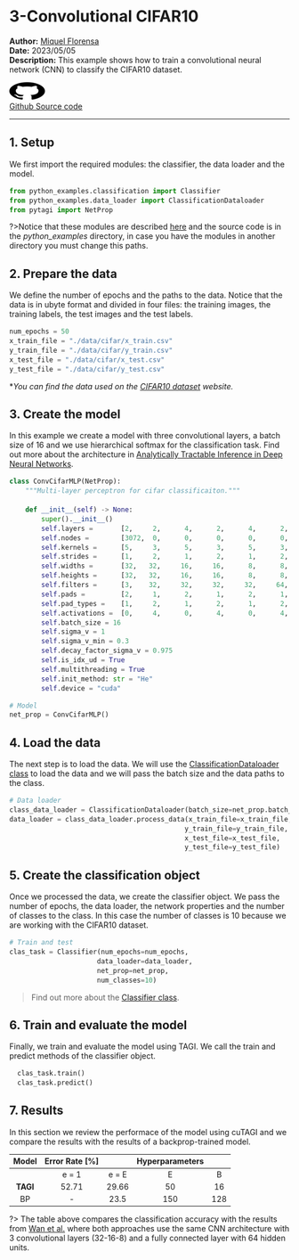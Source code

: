 # 3-Convolutional CIFAR10

**Author:** [Miquel Florensa](https://www.linkedin.com/in/miquel-florensa/)  
**Date:** 2023/05/05  
**Description:** This example shows how to train a convolutional neural network (CNN) to classify the CIFAR10 dataset.

<a href="https://github.com/CivML-PolyMtl/cutagi-doc/tree/main/code/3conv_cifar10_classification_runner.py" class="github-link">
  <div class="github-icon-container">
    <img src="../../images/GitHub-Mark.png" alt="GitHub" height="32" width="64">
  </div>
  <div class="github-text-container">
    Github Source code
  </div>
</a>

---

## 1. Setup

We first import the required modules: the classifier, the data loader and the model.

```python
from python_examples.classification import Classifier
from python_examples.data_loader import ClassificationDataloader
from pytagi import NetProp
```

?>Notice that these modules are described [here](modules/modules.md) and the source code is in the *python_examples* directory, in case you have the modules in another directory you must change this paths.

## 2. Prepare the data

We define the number of epochs and the paths to the data. Notice that the data is in ubyte format and divided in four files: the training images, the training labels, the test images and the test labels.

```python
num_epochs = 50
x_train_file = "./data/cifar/x_train.csv"
y_train_file = "./data/cifar/y_train.csv"
x_test_file = "./data/cifar/x_test.csv"
y_test_file = "./data/cifar/y_test.csv"
```

**You can find the data used on the [CIFAR10 dataset](https://www.cs.toronto.edu/~kriz/cifar.html) website.*

## 3. Create the model

In this example we create a model with three convolutional layers, a batch size of 16 and we use hierarchical softmax for the classification task. Find out more about the architecture in [Analytically Tractable Inference in Deep Neural Networks](https://arxiv.org/pdf/2103.05461.pdf).

```python
class ConvCifarMLP(NetProp):
    """Multi-layer perceptron for cifar classificaiton."""

    def __init__(self) -> None:
        super().__init__()
        self.layers =       [2,     2,      4,      2,      4,      2,      4,      1,      1]
        self.nodes =        [3072,  0,      0,      0,      0,      0,      0,     64,     11]
        self.kernels =      [5,     3,      5,      3,      5,      3,      1,      1,      1]
        self.strides =      [1,     2,      1,      2,      1,      2,      0,      0,      0]
        self.widths =       [32,   32,     16,     16,      8,      8,      4,      1,      1]
        self.heights =      [32,   32,     16,     16,      8,      8,      4,      1,      1]
        self.filters =      [3,    32,     32,     32,     32,     64,     64,      1,      1]
        self.pads =         [2,     1,      2,      1,      2,      1,      0,      0,      0]
        self.pad_types =    [1,     2,      1,      2,      1,      2,      0,      0,      0]
        self.activations =  [0,     4,      0,      4,      0,      4,      0,      4,     12]
        self.batch_size = 16
        self.sigma_v = 1
        self.sigma_v_min = 0.3
        self.decay_factor_sigma_v = 0.975
        self.is_idx_ud = True
        self.multithreading = True
        self.init_method: str = "He"
        self.device = "cuda"
```

```python
# Model
net_prop = ConvCifarMLP()
```

## 4. Load the data

The next step is to load the data. We will use the [ClassificationDataloader class](modules/data-loader?id=data-loader) to load the data and we will pass the batch size and the data paths to the class.

```python
# Data loader
class_data_loader = ClassificationDataloader(batch_size=net_prop.batch_size)
data_loader = class_data_loader.process_data(x_train_file=x_train_file,
                                            y_train_file=y_train_file,
                                            x_test_file=x_test_file,
                                            y_test_file=y_test_file)
```

## 5. Create the classification object

Once we processed the data, we create the classifier object. We pass the number of epochs, the data loader, the network properties and the number of classes to the class. In this case the number of classes is 10 because we are working with the CIFAR10 dataset.

```python
# Train and test
clas_task = Classifier(num_epochs=num_epochs,
                      data_loader=data_loader,
                      net_prop=net_prop,
                      num_classes=10)
```

> Find out more about the [Classifier class](modules/classifier.md).

## 6. Train and evaluate the model

Finally, we train and evaluate the model using TAGI. We call the train and predict methods of the classifier object.

```python
  clas_task.train()
  clas_task.predict()
```

## 7. Results

In this section we review the performace of the model using cuTAGI and we compare the results with the results of a backprop-trained model.

|  Model   | Error Rate [%] |       | Hyperparameters |       |
| :------: | :------------: | :---: | :-------------: | :---: |
|          |     e = 1      | e = E |        E        |   B   |
| **TAGI** |     52.71      | 29.66 |       50        |  16   |
|    BP    |       -        | 23.5  |       150       |  128  |

?> The table above compares the classification accuracy with the results from [Wan et al.](http://proceedings.mlr.press/v28/wan13.pdf) where both approaches use the same CNN architecture with 3 convolutional layers (32-16-8) and a fully connected layer with 64 hidden units.
